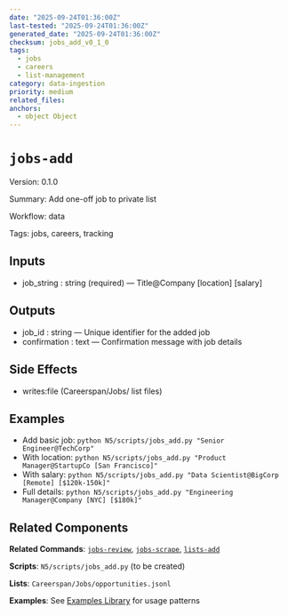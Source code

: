 ```yaml
---
date: "2025-09-24T01:36:00Z"
last-tested: "2025-09-24T01:36:00Z"
generated_date: "2025-09-24T01:36:00Z"
checksum: jobs_add_v0_1_0
tags:
  - jobs
  - careers
  - list-management
category: data-ingestion
priority: medium
related_files: 
anchors:
  - object Object
---
```

# `jobs-add`

Version: 0.1.0

Summary: Add one-off job to private list

Workflow: data

Tags: jobs, careers, tracking

## Inputs
- job_string : string (required) — Title@Company [location] [salary]

## Outputs
- job_id : string — Unique identifier for the added job
- confirmation : text — Confirmation message with job details

## Side Effects
- writes:file (Careerspan/Jobs/ list files)

## Examples
- Add basic job: `python N5/scripts/jobs_add.py "Senior Engineer@TechCorp"`
- With location: `python N5/scripts/jobs_add.py "Product Manager@StartupCo [San Francisco]"`
- With salary: `python N5/scripts/jobs_add.py "Data Scientist@BigCorp [Remote] [$120k-150k]"`
- Full details: `python N5/scripts/jobs_add.py "Engineering Manager@Company [NYC] [$180k]"`

## Related Components

**Related Commands**: [`jobs-review`](../commands/jobs-review.md), [`jobs-scrape`](../commands/jobs-scrape.md), [`lists-add`](../commands/lists-add.md)

**Scripts**: `N5/scripts/jobs_add.py` (to be created)

**Lists**: `Careerspan/Jobs/opportunities.jsonl`

**Examples**: See [Examples Library](../examples/) for usage patterns
